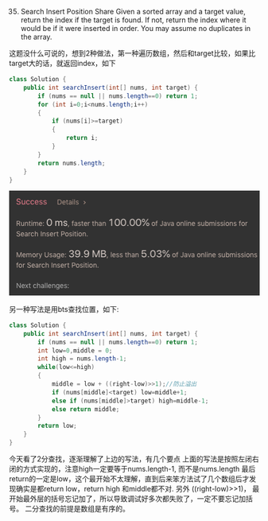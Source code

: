 35. Search Insert Position
Share
Given a sorted array and a target value, return the index if the target is found. If not, return the index where it would be if it were inserted in order.
You may assume no duplicates in the array.

这题没什么可说的，想到2种做法，第一种遍历数组，然后和target比较，如果比target大的话，就返回index，如下
```java
class Solution {
    public int searchInsert(int[] nums, int target) {
        if (nums == null || nums.length==0) return 1;
        for (int i=0;i<nums.length;i++)
        {
            if (nums[i]>=target)
            {
                return i;
            }
        }
        return nums.length;
    }
}
```
![GitHub Logo](/image/35.png)

另一种写法是用bts查找位置，如下:
```java
class Solution {
    public int searchInsert(int[] nums, int target) {
        if (nums == null || nums.length==0) return 1;  
        int low=0,middle = 0;
        int high = nums.length-1;
        while(low<=high)
        {
            middle = low + ((right-low)>>1);//防止溢出
            if (nums[middle]<target) low=middle+1;
            else if (nums[middle]>target) high=middle-1; 
            else return middle; 
        }
        return low;
    }
}
```
今天看了2分查找，逐渐理解了上边的写法，有几个要点
上面的写法是按照左闭右闭的方式实现的，注意high一定要等于nums.length-1, 而不是nums.length
最后return的一定是low，这个最开始不太理解，直到后来笨方法试了几个数组后才发现确实是都return low，return high 和middle都不对.
另外 ((right-low)>>1)， 最开始最外层的括号忘记加了，所以导致调试好多次都失败了，一定不要忘记加括号。
二分查找的前提是数组是有序的。